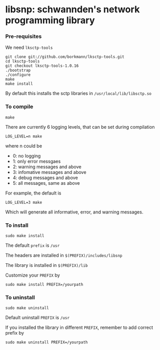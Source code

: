 # libsnp: schwannden's network programming library

### Pre-requisites
We need ``lksctp-tools``
```
git clone git://github.com/borkmann/lksctp-tools.git
cd lksctp-tools
git checkout lksctp-tools-1.0.16
./bootstrap
./configure
make
make install
```
By default this installs the sctp libraries in ``/usr/local/lib/libsctp.so``

### To compile

``make``

There are currently 6 logging levels, that can be set during compilation

``LOG_LEVEL=n make``

where n could be
* 0: no logging
* 1: only error messgaes
* 2: warning messages and above
* 3: infomative messages and above
* 4: debug messages and above
* 5: all messages, same as above

For example, the default is

``LOG_LEVEL=3 make``

Which will generate all informative, error, and warning messages.

### To install

``sudo make install``

The default ``prefix`` is ``/usr``

The headers are installed in ``$(PREFIX)/includes/libsnp``

The library is installed in ``$(PREFIX)/lib``

Customize your ``PREFIX`` by

``sudo make install PREFIX=/yourpath``

### To uninstall

``sudo make uninstall``

Default uninstall ``PREFIX`` is ``/usr``

If you installed the library in different ``PREFIX``, remember to add correct prefix by

``sudo make uninstall PREFIX=/yourpath``

